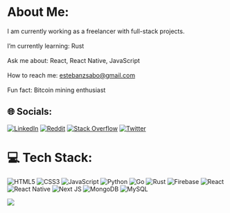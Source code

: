 # About Me:
I am currently working as a freelancer with full-stack projects.<br><br>I’m currently learning: Rust<br><br>Ask me about: React, React Native, JavaScript<br><br>How to reach me: estebanzsabo@gmail.com<br><br>Fun fact: Bitcoin mining enthusiast<br>

## 🌐 Socials:
[![LinkedIn](https://img.shields.io/badge/LinkedIn-%230077B5.svg?logo=linkedin&logoColor=white)](https://linkedin.com/in/estebansabo) [![Reddit](https://img.shields.io/badge/Reddit-%23FF4500.svg?logo=Reddit&logoColor=white)](https://reddit.com/user/estebansabo) [![Stack Overflow](https://img.shields.io/badge/-Stackoverflow-FE7A16?logo=stack-overflow&logoColor=white)](https://stackoverflow.com/users/20761998) [![Twitter](https://img.shields.io/badge/Twitter-%231DA1F2.svg?logo=Twitter&logoColor=white)](https://twitter.com/estebansabo) 

# 💻 Tech Stack:
![HTML5](https://img.shields.io/badge/html5-%23E34F26.svg?style=for-the-badge&logo=html5&logoColor=white) ![CSS3](https://img.shields.io/badge/css3-%231572B6.svg?style=for-the-badge&logo=css3&logoColor=white) ![JavaScript](https://img.shields.io/badge/javascript-%23323330.svg?style=for-the-badge&logo=javascript&logoColor=%23F7DF1E) ![Python](https://img.shields.io/badge/python-3670A0?style=for-the-badge&logo=python&logoColor=ffdd54) ![Go](https://img.shields.io/badge/go-%2300ADD8.svg?style=for-the-badge&logo=go&logoColor=white) ![Rust](https://img.shields.io/badge/rust-%23000000.svg?style=for-the-badge&logo=rust&logoColor=white) ![Firebase](https://img.shields.io/badge/firebase-%23039BE5.svg?style=for-the-badge&logo=firebase) ![React](https://img.shields.io/badge/react-%2320232a.svg?style=for-the-badge&logo=react&logoColor=%2361DAFB) ![React Native](https://img.shields.io/badge/react_native-%2320232a.svg?style=for-the-badge&logo=react&logoColor=%2361DAFB) ![Next JS](https://img.shields.io/badge/Next-black?style=for-the-badge&logo=next.js&logoColor=white) ![MongoDB](https://img.shields.io/badge/MongoDB-%234ea94b.svg?style=for-the-badge&logo=mongodb&logoColor=white) ![MySQL](https://img.shields.io/badge/mysql-%2300f.svg?style=for-the-badge&logo=mysql&logoColor=white)

[![](https://visitcount.itsvg.in/api?id=estebansabo&icon=0&color=0)](https://visitcount.itsvg.in)
